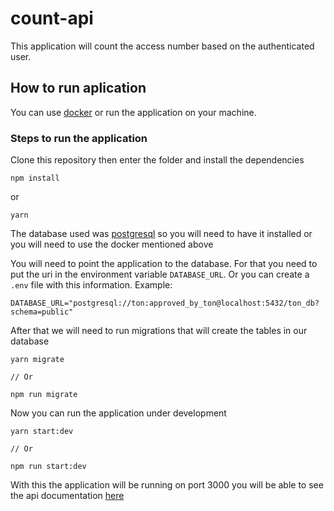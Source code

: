 # count-api
This application will count the access number based on the authenticated user.

## How to run aplication
You can use [docker](https://www.docker.com/) or run the application on your machine.

### Steps to run the application

Clone this repository then enter the folder and install the dependencies

```
npm install
```
or

```
yarn
```

The database used was [postgresql](https://www.postgresql.org) so you will need to have it installed or you will need to use the docker mentioned above

You will need to point the application to the database. For that you need to put the uri in the environment variable `DATABASE_URL`.
Or you can create a `.env` file with this information. Example:

```
DATABASE_URL="postgresql://ton:approved_by_ton@localhost:5432/ton_db?schema=public"
```
After that we will need to run migrations that will create the tables in our database

```
yarn migrate

// Or

npm run migrate
```

Now you can run the application under development

```
yarn start:dev

// Or

npm run start:dev
```

With this the application will be running on port 3000 you will be able to see the api documentation [here](http://localhost:3000/docs/)

